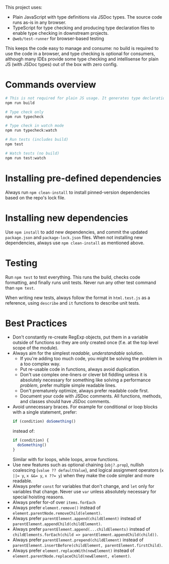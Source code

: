 This project uses:

- Plain JavaScript with type definitions via JSDoc types. The source code runs as-is in any browser.
- TypeScript for type checking and producing type declaration files to enable type checking in downstream projects.
- `@web/test-runner` for browser-based testing

This keeps the code easy to manage and consume: no build is required to use the
code in a browser, and type checking is optional for consumers, although many
IDEs provide some type checking and intellisense for plain JS (with JSDoc types)
out of the box with zero config.

# Commands overview

```bash
# This is not required for plain JS usage. It generates type declaration files only, while performing a type check.
npm run build

# Type check only
npm run typecheck

# Type check in watch mode
npm run typecheck:watch

# Run tests (includes build)
npm test

# Watch tests (no build)
npm run test:watch
```

# Installing pre-defined dependencies

Always run `npm clean-install` to install pinned-version dependencies based on
the repo's lock file.

# Installing new dependencies

Use `npm install` to add new dependencies, and commit the updated `package.json`
and `package-lock.json` files. When not installing new dependencies, always use
`npm clean-install` as mentioned above.

# Testing

Run `npm test` to test everything. This runs the build, checks code formatting,
and finally runs unit tests. Never run any other test command than `npm test`.

When writing new tests, always follow the format in `html.test.js` as a
reference, using `describe` and `it` functions to describe unit tests.

# Best Practices

- Don't constantly re-create RegExp objects, put them in a variable outside of
  functions so they are only created once (f.e. at the top level scope of the
  module).
- Always aim for the simplest _readable, understandable_ solution.
  - If you're adding too much code, you might be solving the problem in a too complex way.
  - Put re-usable code in functions, always avoid duplication.
  - Don't use complex one-liners or clever bit fiddling unless it is absolutely
    necessary for something like solving a performance _problem_, prefer multiple
    simple readable lines.
  - Don't prematurely optimize, always prefer readable code first.
  - Document your code with JSDoc comments. All functions, methods, and classes
    should have JSDoc comments.
- Avoid unnecessary braces. For example for conditional or loop blocks with a single statement, prefer:
  ```js
  if (condition) doSomething()
  ```
  instead of:
  ```js
  if (condition) {
    doSomething()
  }
  ```
  Similar with for loops, while loops, arrow functions.
- Use new features such as optional chaining (`obj?.prop`), nullish coalescing
  (`value ?? defaultValue`), and logical assignment operators (`x ||= y`, `x &&= y`,
  `x ??= y`) when they make the code simpler and more readable.
- Always prefer `const` for variables that don't change, and `let` only for
  variables that change. Never use `var` unless absolutely necessary for special
  hoisting reasons.
- Always prefer for-of over `items.forEach`
- Always prefer `element.remove()` instead of `element.parentNode.removeChild(element)`.
- Always prefer `parentElement.append(childElement)` instead of
  `parentElement.appendChild(childElement)`.
- Always prefer `parentElement.append(...childElements)` instead of
  `childElements.forEach(child => parentElement.appendChild(child))`.
- Always prefer `parentElement.prepend(childElement)` instead of
  `parentElement.insertBefore(childElement, parentElement.firstChild)`.
- Always prefer `element.replaceWith(newElement)` instead of
  `element.parentNode.replaceChild(newElement, element)`.
